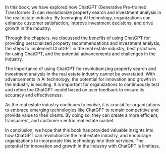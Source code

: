 
In this book, we have explored how ChatGPT (Generative Pre-trained Transformer 3) can revolutionize property search and investment analysis in the real estate industry. By leveraging AI technology, organizations can enhance customer satisfaction, improve investment decisions, and drive growth in the industry.

Through the chapters, we discussed the benefits of using ChatGPT for providing personalized property recommendations and investment analysis, the steps to implement ChatGPT in the real estate industry, best practices for using ChatGPT, and the potential advancements and challenges in the industry.

The importance of using ChatGPT for revolutionizing property search and investment analysis in the real estate industry cannot be overstated. With advancements in AI technology, the potential for innovation and growth in the industry is exciting. It is important for organizations to continuously test and refine the ChatGPT model based on user feedback to ensure its accuracy and effectiveness.

As the real estate industry continues to evolve, it is crucial for organizations to embrace emerging technologies like ChatGPT to remain competitive and provide value to their clients. By doing so, they can create a more efficient, transparent, and customer-centric real estate market.

In conclusion, we hope that this book has provided valuable insights into how ChatGPT can revolutionize the real estate industry, and encourage organizations to incorporate this technology into their services. The potential for innovation and growth in the industry with ChatGPT is limitless.
